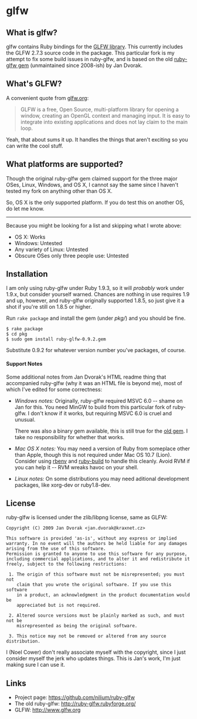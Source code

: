 # glfw

## What is glfw?

glfw contains Ruby bindings for the [GLFW library].  This currently
includes the GLFW 2.7.3 source code in the package.  This particular fork is my
attempt to fix some build issues in ruby-glfw, and is based on the old
[ruby-glfw gem][deathtrap] (unmaintained since 2008-ish) by Jan Dvorak.


## What's GLFW?

A convenient quote from [glfw.org][GLFW library]:

> GLFW is a free, Open Source, multi-platform library for opening a window,
> creating an OpenGL context and managing input. It is easy to integrate into
> existing applications and does not lay claim to the main loop.

Yeah, that about sums it up. It handles the things that aren't exciting so you
can write the cool stuff.


## What platforms are supported?

Though the original ruby-glfw gem claimed support for the three major OSes,
Linux, Windows, and OS X, I cannot say the same since I haven't tested my fork
on anything other than OS X.

So, OS X is the only supported platform.  If you do test this on another OS, do
let me know.

-------------------------------------------------------------------------------

Because you might be looking for a list and skipping what I wrote above:

* OS X: Works
* Windows: Untested
* Any variety of Linux: Untested
* Obscure OSes only three people use: Untested


## Installation

I am only using ruby-glfw under Ruby 1.9.3, so it will _probably_ work under
1.9.x, but consider yourself warned.  Chances are nothing in use requires
1.9 and up, however, and ruby-glfw originally supported 1.8.5, so just give
it a shot if you're still on 1.8.5 or higher.

Run `rake package` and install the gem (under _pkg/_) and you should be fine.

    $ rake package
    $ cd pkg
    $ sudo gem install ruby-glfw-0.9.2.gem

Substitute 0.9.2 for whatever version number you've packages, of course.

#### Support Notes

Some additional notes from Jan Dvorak's HTML readme thing that accompanied
ruby-glfw (why it was an HTML file is beyond me), most of which I've edited for
some correctness:

* _Windows notes:_ Originally, ruby-glfw required MSVC 6.0 -- shame on Jan for
  this. You need MinGW to build from this particular fork of ruby-glfw. I don't
  know if it works, but requiring MSVC 6.0 is cruel and unusual.

  There was also a binary gem available, this is still true for the [old gem].
  I take no responsibility for whether that works.

* _Mac OS X notes:_ You may need a version of Ruby from someplace other than
  Apple, though this is not required under Mac OS 10.7 (Lion). Consider using
  [rbenv] and [ruby-build] to handle this cleanly. Avoid RVM if you can help
  it -- RVM wreaks havoc on your shell.

* _Linux notes:_ On some distributions you may need aditional development
  packages, like xorg-dev or ruby1.8-dev.

[rbenv]: https://github.com/sstephenson/rbenv
[ruby-build]: https://github.com/sstephenson/ruby-build
[old gem]: http://rubyforge.org/frs/?group_id=4539


## License

ruby-glfw is licensed under the zlib/libpng license, same as GLFW:

    Copyright (C) 2009 Jan Dvorak <jan.dvorak@kraxnet.cz>
    
    This software is provided 'as-is', without any express or implied
    warranty. In no event will the authors be held liable for any damages
    arising from the use of this software.
    Permission is granted to anyone to use this software for any purpose,
    including commercial applications, and to alter it and redistribute it
    freely, subject to the following restrictions:

     1. The origin of this software must not be misrepresented; you must not
        claim that you wrote the original software. If you use this software
        in a product, an acknowledgment in the product documentation would be
        appreciated but is not required.

     2. Altered source versions must be plainly marked as such, and must not be
        misrepresented as being the original software.

     3. This notice may not be removed or altered from any source distribution.

I (Noel Cower) don't really associate myself with the copyright, since I just
consider myself the jerk who updates things. This is Jan's work, I'm just making
sure I can use it.


## Links

* Project page: https://github.com/nilium/ruby-glfw
* The old ruby-glfw: http://ruby-glfw.rubyforge.org/
* GLFW: http://www.glfw.org


[GLFW library]: http://www.glfw.org
[deathtrap]: http://ruby-glfw.rubyforge.org/